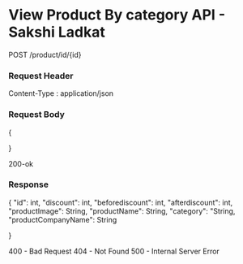 # View Product By category API - Sakshi Ladkat 
POST /product/id/{id}

### Request Header
Content-Type : application/json

### Request Body 
{

}

200-ok

### Response
{
        "id": int,
        "discount": int,
        "beforediscount": int,
        "afterdiscount": int,
        "productImage": String,
        "productName": String,
        "category": "String,
        "productCompanyName": String

}

400 - Bad Request 
404 - Not Found
500 - Internal Server Error
